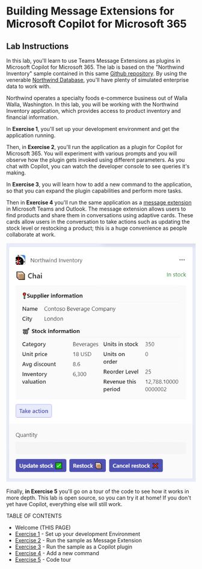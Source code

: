 # Building Message Extensions for Microsoft Copilot for Microsoft 365

## Lab Instructions

In this lab, you'll learn to use Teams Message Extensions as plugins in Microsoft Copilot for Microsoft 365. The lab is based on the "Northwind Inventory" sample contained in this same [Github repository](https://github.com/OfficeDev/Copilot-for-M365-Plugins-Samples/tree/main/samples/msgext-northwind-inventory-python). By using the venerable [Northwind Database](https://learn.microsoft.com/dotnet/framework/data/adonet/sql/linq/downloading-sample-databases), you'll have plenty of simulated enterprise data to work with.

Northwind operates a specialty foods e-commerce business out of Walla Walla, Washington. In this lab, you will be working with the Northwind Inventory application, which provides access to product inventory and financial information.

In **Exercise 1**, you'll set up your development environment and get the application running.

Then, in **Exercise 2**, you'll run the application as a plugin for Copilot for Microsoft 365. You will experiment with various prompts and you will observe how the plugin gets invoked using different parameters. As you chat with Copilot, you can watch the developer console to see queries it's making.

In **Exercise 3**, you will learn how to add a new command to the application, so that you can expand the plugin capabilities and perform more tasks.

Then in **Exercise 4** you'll run the same application as a [message extension](https://learn.microsoft.com/microsoftteams/platform/messaging-extensions/what-are-messaging-extensions) in Microsoft Teams and Outlook.
The message extension allows users to find products and share them in conversations using adaptive cards. These cards allow users in the conversation to take actions such as updating the stock level or restocking a product; this is a huge convenience as people collaborate at work.

![Adaptive card displaying a product](./images/01-00-Product-card-only.png)

Finally, **in Exercise 5** you'll go on a tour of the code to see how it works in more depth. This lab is open source, so you can try it at home! If you don't yet have Copilot, everything else will still work.

TABLE OF CONTENTS

* Welcome (THIS PAGE)
* [Exercise 1](./Exercise%2001%20-%20Set%20up.md) - Set up your development Environment
* [Exercise 2](./Exercise%2002%20-%20Run%20sample%20app.md) - Run the sample as Message Extension
* [Exercise 3](./Exercise%2003%20-%20Run%20in%20Copilot.md) - Run the sample as a Copilot plugin
* [Exercise 4](./Exercise%2004%20-%20Add%20a%20new%20command.md) - Add a new command
* [Exercise 5](./Exercise%2005%20-%20Code%20tour.md) - Code tour